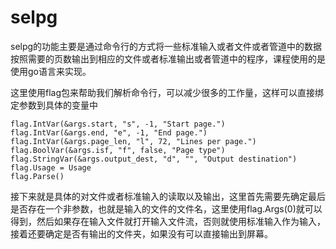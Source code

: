 # selpg

selpg的功能主要是通过命令行的方式将一些标准输入或者文件或者管道中的数据按照需要的页数输出到相应的文件或者标准输出或者管道中的程序，课程使用的是使用go语言来实现。

这里使用flag包来帮助我们解析命令行，可以减少很多的工作量，这样可以直接绑定参数到具体的变量中

```
flag.IntVar(&args.start, "s", -1, "Start page.")
flag.IntVar(&args.end, "e", -1, "End page.")
flag.IntVar(&args.page_len, "l", 72, "Lines per page.")
flag.BoolVar(&args.isf, "f", false, "Page type")
flag.StringVar(&args.output_dest, "d", "", "Output destination")
flag.Usage = Usage
flag.Parse()
```

接下来就是具体的对文件或者标准输入的读取以及输出，这里首先需要先确定最后是否存在一个非参数，也就是输入的文件的文件名，这里使用flag.Args(0)就可以得到，然后如果存在输入文件就打开输入文件流，否则就使用标准输入作为输入，接着还要确定是否有输出的文件夹，如果没有可以直接输出到屏幕。

